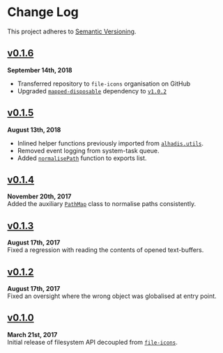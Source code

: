 Change Log
==========

This project adheres to [Semantic Versioning](http://semver.org).

[Staged]: https://github.com/file-icons/Atom-FS/compare/v0.1.6...HEAD


[v0.1.6](https://github.com/file-icons/Atom-FS/releases/tag/v0.1.6)
------------------------------------------------------------------------
**September 14th, 2018**  
* Transferred repository to `file-icons` organisation on GitHub
* Upgraded [`mapped-disposable`][] dependency to [`v1.0.2`][1]

[`mapped-disposable`]: https://github.com/file-icons/MappedDisposable
[1]: https://github.com/file-icons/MappedDisposable/releases/tag/v1.0.2


[v0.1.5](https://github.com/file-icons/Atom-FS/releases/tag/v0.1.5)
------------------------------------------------------------------------
**August 13th, 2018**  
* Inlined helper functions previously imported from [`alhadis.utils`][].
* Removed event logging from system-task queue.
* Added [`normalisePath`][] function to exports list.

[`alhadis.utils`]: https://github.com/Alhadis/Utils
[`normalisePath`]: ../../blob/1b3ba49/lib/utils.js#L43-L61


[v0.1.4](https://github.com/file-icons/Atom-FS/releases/tag/v0.1.4)
------------------------------------------------------------------------
**November 20th, 2017**  
Added the auxiliary [`PathMap`][] class to normalise paths consistently.

[`PathMap`]: ./lib/path-map.js


[v0.1.3](https://github.com/file-icons/Atom-FS/releases/tag/v0.1.3)
------------------------------------------------------------------------
**August 17th, 2017**  
Fixed a regression with reading the contents of opened text-buffers.


[v0.1.2](https://github.com/file-icons/Atom-FS/releases/tag/v0.1.2)
------------------------------------------------------------------------
**August 17th, 2017**  
Fixed an oversight where the wrong object was globalised at entry point.


[v0.1.0](https://github.com/file-icons/Atom-FS/releases/tag/v0.1.0)
------------------------------------------------------------------------
**March 21st, 2017**  
Initial release of filesystem API decoupled from [`file-icons`][].

[`file-icons`]: https://github.com/file-icons/atom
